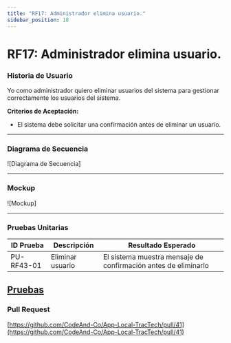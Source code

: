 ```yaml
---
title: "RF17: Administrador elimina usuario."  
sidebar_position: 18
---
```


# RF17: Administrador elimina usuario.

### Historia de Usuario

Yo como administrador quiero eliminar usuarios del sistema para gestionar correctamente los usuarios del sistema.

  **Criterios de Aceptación:**
  - El sistema debe solicitar una confirmación antes de eliminar un usuario.

---

### Diagrama de Secuencia

![Diagrama de Secuencia] 



---

### Mockup

![Mockup]


---

### Pruebas Unitarias 
| ID Prueba | Descripción | Resultado Esperado |
|-----------|-------------|--------------------|
|PU-RF43-01|Eliminar usuario|El sistema muestra mensaje de confirmación antes de eliminarlo|

[Pruebas](https://docs.google.com/spreadsheets/d/1W-JW32dTsfI22-Yl5LydMhiu-oXHH_xo3hWvK6FHeLw/edit?gid=532593191#gid=532593191)
---

### Pull Request
[https://github.com/CodeAnd-Co/App-Local-TracTech/pull/41](https://github.com/CodeAnd-Co/App-Local-TracTech/pull/41)
